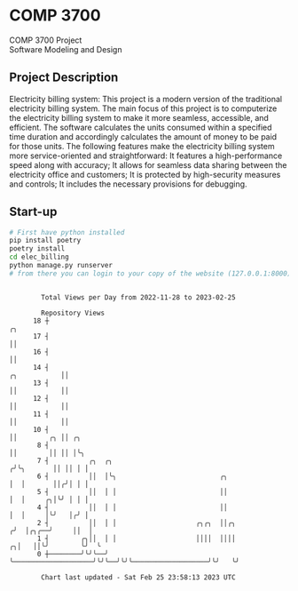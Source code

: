# COMP 3700
COMP 3700 Project  
Software Modeling and Design
## Project Description
Electricity billing system: This project is a modern version of the traditional electricity billing system. The main focus of this project is to computerize the electricity billing system to make it more seamless, accessible, and efficient. The software calculates the units consumed within a specified time duration and accordingly calculates the amount of money to be paid for those units. The following features make the electricity billing system more service-oriented and straightforward: It features a high-performance speed along with accuracy; It allows for seamless data sharing between the electricity office and customers; It is protected by high-security measures and controls; It includes the necessary provisions for debugging.

## Start-up
```bash
# First have python installed
pip install poetry
poetry install
cd elec_billing
python manage.py runserver
# from there you can login to your copy of the website (127.0.0.1:8000), default creds are admin/admin
```

```

        Total Views per Day from 2022-11-28 to 2023-02-25

        Repository Views
      18 ┼                                                                                   ╭╮
      17 ┤                                                                                   ││
      16 ┤                                                                                   ││
      14 ┤                                                                      ╭╮           ││
      13 ┤                                                                      ││           ││
      12 ┤                                                                      ││           ││
      11 ┤                                                                      ││           ││
      10 ┤                                                                      ││        ╭╮ ││ ╭╮
       8 ┤                                                                      ││        ││ ││ │╰╮
       7 ┤          ╭╮  ╭╮                                                     ╭╯╰╮       ││ ││ │ │
       6 ┤          ││  │╰╮                          ╭╮                        │  │       ││╭╯│ │ │
       5 ┤          ││  │ │                          ││                        │  │     ╭╮│╰╯ │ │ │
       4 ┤          ││  │ │                          ││                        │  │     │╰╯   │╭╯ │
       2 ┤          ││  │ │                    ╭╮╭╮  ││╭╮                     ╭╯  │╭╮╭──╯     ││  │
       1 ┤        ╭╮││  │ │                    ││││  ││││                   ╭╮│   ││╰╯        ╰╯  ╰
       0 ┼────────╯╰╯╰──╯ ╰────────────────────╯╰╯╰──╯╰╯╰───────────────────╯╰╯   ╰╯

        Chart last updated - Sat Feb 25 23:58:13 2023 UTC
        
```
